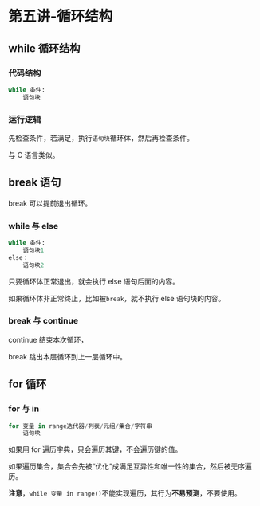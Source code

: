 # 第五讲-循环结构
## while 循环结构
### 代码结构
```python
while 条件:
    语句块
```
### 运行逻辑
先检查条件，若满足，执行`语句块`循环体，然后再检查条件。

与 C 语言类似。
## break 语句
break 可以提前退出循环。
### while 与 else
```python
while 条件:
    语句块1
else：
    语句块2
```
只要循环体正常退出，就会执行 else 语句后面的内容。

如果循环体非正常终止，比如被`break`，就不执行 else 语句块的内容。
### break 与 continue
continue 结束本次循环，

break 跳出本层循环到上一层循环中。
## for 循环
### for 与 in
```python
for 变量 in range迭代器/列表/元组/集合/字符串
    语句块
```
如果用 for 遍历字典，只会遍历其键，不会遍历键的值。

如果遍历集合，集合会先被“优化”成满足互异性和唯一性的集合，然后被无序遍历。

**注意**，`while 变量 in range()`不能实现遍历，其行为**不易预测**，不要使用。
